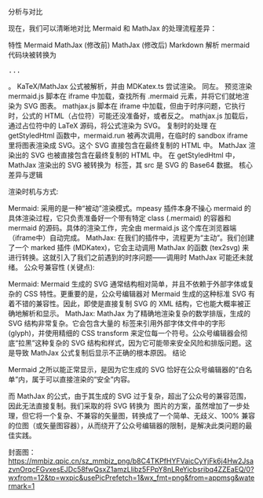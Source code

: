 分析与对比

现在，我们可以清晰地对比 Mermaid 和 MathJax 的处理流程差异：

特性	Mermaid	MathJax (修改前)	MathJax (修改后)
Markdown 解析	mermaid 代码块被转换为 <pre class="mermaid">...</pre>。	KaTeX/MathJax 公式被解析，并由 MDKatex.ts 尝试渲染。	同左。
预览渲染	mermaid.js 脚本在 iframe 中加载，查找所有 .mermaid 元素，并将它们就地渲染为 SVG 图表。	mathjax.js 脚本在 iframe 中加载，但由于时序问题，它执行时，公式的 HTML（占位符）可能还没准备好，或者反之。	mathjax.js 加载后，通过占位符中的 LaTeX 源码，将公式渲染为 SVG。
复制时的处理	在 getStyledHtml 函数中，mermaid.run 被再次调用，在临时的 sandbox iframe 里将图表渲染成 SVG。这个 SVG 直接包含在最终复制的 HTML 中。	MathJax 渲染出的 SVG 也被直接包含在最终复制的 HTML 中。	在 getStyledHtml 中，MathJax 渲染出的 SVG 被转换为 <img> 标签，其 src 是 SVG 的 Base64 数据。
核心差异与逻辑

渲染时机与方式:

Mermaid: 采用的是一种“被动”渲染模式。mpeasy 插件本身不操心 mermaid 的具体渲染过程，它只负责准备好一个带有特定 class (.mermaid) 的容器和 mermaid 的源码。具体的渲染工作，完全由 mermaid.js 这个库在浏览器端（iframe中）自动完成。
MathJax: 在我们的插件中，流程更为“主动”。我们创建了一个 marked 插件 (MDKatex)，它会主动调用 MathJax 的函数 (tex2svg) 来进行转换。这就引入了我们之前遇到的时序问题——调用时 MathJax 可能还未就绪。
公众号兼容性 (关键点):

Mermaid: Mermaid 生成的 SVG 通常结构相对简单，并且不依赖于外部字体或复杂的 CSS 特性。更重要的是，公众号编辑器对 Mermaid 生成的这种标准 SVG 有着不错的兼容性。因此，即使是直接复制 SVG 的 XML 结构，它也能大概率被正确地解析和显示。
MathJax: MathJax 为了精确地渲染复杂的数学排版，生成的 SVG 结构非常复杂。它会包含大量的 <use> 标签来引用外部字体文件中的字形 (glyph)，并使用精细的 CSS transform 来定位每一个符号。公众号编辑器会彻底“拉黑”这种复杂的 SVG 结构和样式，因为它可能带来安全风险和排版问题。这是导致 MathJax 公式复制后显示不正确的根本原因。
结论

Mermaid 之所以能正常显示，是因为它生成的 SVG 恰好在公众号编辑器的“白名单”内，属于可以直接渲染的“安全”内容。

而 MathJax 的公式，由于其生成的 SVG 过于复杂，超出了公众号的兼容范围，因此无法直接复制。我们采取的将 SVG 转换为 <img> 图片的方案，虽然增加了一步处理，但它将一个复杂、不兼容的矢量图，转换成了一个简单、无歧义、100% 兼容的位图（或矢量图容器），从而绕开了公众号编辑器的限制，是解决此类问题的最佳实践。

封面图：https://mmbiz.qpic.cn/sz_mmbiz_png/b8C4TKPfHYFVaicCyYjFk6j4Hw2JsazvnOrqcFGvxesEJDc58fwQsxZ1amzLlibz5FPpY8nLReYicbsribq4ZZEaEQ/0?wxfrom=12&tp=wxpic&usePicPrefetch=1&wx_fmt=png&from=appmsg&watermark=1